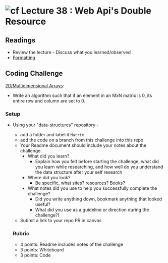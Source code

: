 ![cf](http://i.imgur.com/7v5ASc8.png) Lecture 38 : Web Api's Double Resource
=====================================

## Readings
- Review the lecture - Discuss what you learned/observed
- [Formatting](https://docs.microsoft.com/en-us/aspnet/core/mvc/models/formatting)

## Coding Challenge
[2D/Multidimensional Arrays](https://www.dotnetperls.com/2d): <br />
- Write an algorithm such that if an element in an MxN matrix is 0, its entire row and column are set to 0.

### Setup
- Using your "data-structures" repository -
  - add a folder and label it `Matrix`
  - add the code on a branch from this challenge into this repo
  - Your Readme document should include your notes about the challenge.
	- What did you learn? 
		- Explain how you felt before starting the challenge, what did you learn while researching, and how well do you understand the data structure after your self research
	- Where did you look? 
		- Be specific, what sites? resources? Books?
	- What notes did you use to help you successfully complete the challenge? 
		- Did you write anything down, bookmark anything that looked useful? 
		- What did you use as a guideline or direction during the challenge?)
  - Submit a link to your repo PR in canvas
  
  
  ### Rubric
  - 4 points: Readme includes notes of the challenge
  - 3 points: Whiteboard 
  - 3 points: Code
